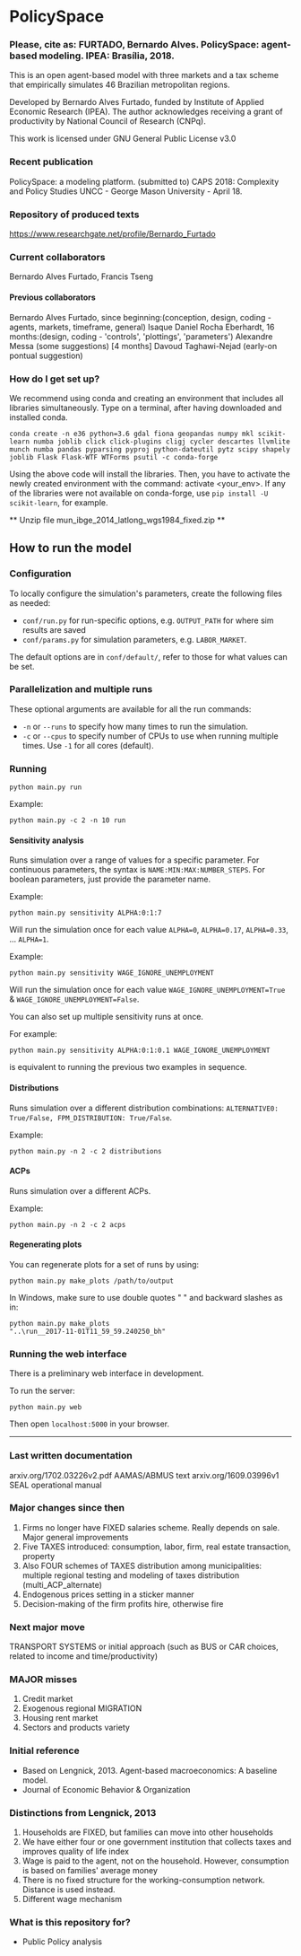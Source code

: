 # PolicySpace

### Please, cite as: FURTADO, Bernardo Alves. PolicySpace: agent-based modeling. IPEA: Brasília, 2018.

This is an open agent-based model with three markets and a tax scheme that empirically simulates 46 Brazilian
metropolitan regions.

Developed by Bernardo Alves Furtado, funded by Institute of Applied Economic Research (IPEA).
The author acknowledges receiving a grant of productivity by National Council of Research (CNPq).

This work is licensed under GNU General Public License v3.0

### Recent publication

PolicySpace: a modeling platform. (submitted to)
CAPS 2018: Complexity and Policy Studies
UNCC - George Mason University - April 18.

### Repository of produced texts
https://www.researchgate.net/profile/Bernardo_Furtado

### Current collaborators
Bernardo Alves Furtado, Francis Tseng

#### Previous collaborators
Bernardo Alves Furtado, since beginning:(conception, design, coding - agents, markets, timeframe, general)
Isaque Daniel Rocha Eberhardt, 16 months:(design, coding - 'controls', 'plottings', 'parameters')
Alexandre Messa (some suggestions) [4 months]
Davoud Taghawi-Nejad (early-on pontual suggestion)

### How do I get set up?

We recommend using conda  and creating an environment that includes all libraries simultaneously.
Type on a terminal, after having downloaded and installed conda.

`conda create -n e36 python=3.6 gdal fiona geopandas numpy mkl scikit-learn numba joblib click click-plugins cligj
cycler descartes llvmlite munch numba pandas pyparsing pyproj python-dateutil pytz scipy shapely joblib Flask
Flask-WTF WTForms psutil -c conda-forge`

Using the above code will install the libraries.
Then, you have to activate the newly created environment with the command: activate <your_env>.
If any of the libraries were not available on conda-forge, use `pip install -U scikit-learn`, for example.

** Unzip file mun_ibge_2014_latlong_wgs1984_fixed.zip **

## How to run the model ##

### Configuration

To locally configure the simulation's parameters, create the following files as needed:

- `conf/run.py` for run-specific options, e.g. `OUTPUT_PATH` for where sim results are saved
- `conf/params.py` for simulation parameters, e.g. `LABOR_MARKET`.

The default options are in `conf/default/`, refer to those for what values can be set.

### Parallelization and multiple runs

These optional arguments are available for all the run commands:

- `-n` or `--runs` to specify how many times to run the simulation.
- `-c` or `--cpus` to specify number of CPUs to use when running multiple times. Use `-1` for all cores (default).

### Running

```
python main.py run
```

Example:

```
python main.py -c 2 -n 10 run
```

#### Sensitivity analysis

Runs simulation over a range of values for a specific parameter. For continuous parameters, the syntax is
`NAME:MIN:MAX:NUMBER_STEPS`. For boolean parameters, just provide the parameter name.

Example:

```
python main.py sensitivity ALPHA:0:1:7
```

Will run the simulation once for each value `ALPHA=0`, `ALPHA=0.17`, `ALPHA=0.33`, ... `ALPHA=1`.

Example:

```
python main.py sensitivity WAGE_IGNORE_UNEMPLOYMENT
```

Will run the simulation once for each value `WAGE_IGNORE_UNEMPLOYMENT=True` & `WAGE_IGNORE_UNEMPLOYMENT=False`.

You can also set up multiple sensitivity runs at once.

For example:

```
python main.py sensitivity ALPHA:0:1:0.1 WAGE_IGNORE_UNEMPLOYMENT
```

is equivalent to running the previous two examples in sequence.


#### Distributions

Runs simulation over a different distribution combinations: `ALTERNATIVE0: True/False, FPM_DISTRIBUTION: True/False`.

Example:

```
python main.py -n 2 -c 2 distributions
```


#### ACPs

Runs simulation over a different ACPs.

Example:

```
python main.py -n 2 -c 2 acps
```

#### Regenerating plots

You can regenerate plots for a set of runs by using:

```
python main.py make_plots /path/to/output
```

In Windows, make sure to use double quotes " " and backward slashes as in:

```
python main.py make_plots
"..\run__2017-11-01T11_59_59.240250_bh"
```

### Running the web interface

There is a preliminary web interface in development.

To run the server:

```
python main.py web
```

Then open `localhost:5000` in your browser.

---

### Last written documentation
arxiv.org/1702.03226v2.pdf AAMAS/ABMUS text
arxiv.org/1609.03996v1 SEAL operational manual

### Major changes since then
1. Firms no longer have FIXED salaries scheme. Really depends on sale. Major general improvements
2. Five TAXES introduced: consumption, labor, firm, real estate transaction, property
3. Also FOUR schemes of TAXES distribution among municipalities: multiple regional testing and modeling of taxes
distribution (multi_ACP_alternate)
4. Endogenous prices setting in a sticker manner
5. Decision-making of the firm profits hire, otherwise fire

### Next major move
TRANSPORT SYSTEMS or initial approach (such as BUS or CAR choices, related to income and time/productivity)

### MAJOR misses
1. Credit market
2. Exogenous regional MIGRATION
3. Housing rent market
4. Sectors and products variety

### Initial reference ###
* Based on Lengnick, 2013. Agent-based  macroeconomics:  A  baseline  model.
* Journal of Economic Behavior & Organization

### Distinctions from Lengnick, 2013 ###
1. Households are FIXED, but families can move into other households
2. We have either four or one government institution that collects taxes and improves quality of life index
3. Wage is paid to the agent, not on the household. However, consumption is based on families' average money
4. There is no fixed structure for the working-consumption network. Distance is used instead.
5. Different wage mechanism

### What is this repository for?
* Public Policy analysis
